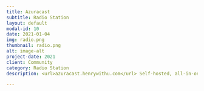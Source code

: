 ```yaml
---
title: Azuracast
subtitle: Radio Station
layout: default
modal-id: 10
date: 2021-01-04
img: radio.png
thumbnail: radio.png
alt: image-alt
project-date: 2021
client: Community
category: Radio Station
description: <url>azuracast.henrywithu.com</url> Self-hosted, all-in-one web radio management suite.

---
```

